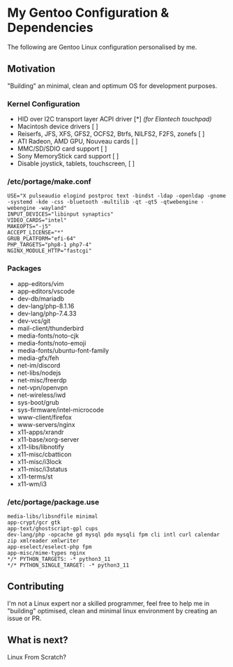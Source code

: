 # My Gentoo Configuration & Dependencies
The following are Gentoo Linux configuration personalised by me.

## Motivation
"Building" an minimal, clean and optimum OS for development purposes.

### Kernel Configuration
- HID over I2C transport layer ACPI driver [*] *(for Elantech touchpad)*
- Macintosh device drivers [ ]
- Reiserfs, JFS, XFS, GFS2, OCFS2, Btrfs, NILFS2, F2FS, zonefs [ ]
- ATI Radeon, AMD GPU, Nouveau cards [ ]
- MMC/SD/SDIO card support [ ]
- Sony MemoryStick card support [ ]
- Disable joystick, tablets, touchscreen, [ ]

### /etc/portage/make.conf
```
USE="X pulseaudio elogind postproc text -bindst -ldap -openldap -gnome -systemd -kde -css -bluetooth -multilib -qt -qt5 -qtwebengine -webengine -wayland"
INPUT_DEVICES="libinput synaptics"
VIDEO_CARDS="intel"
MAKEOPTS="-j5"
ACCEPT_LICENSE="*"
GRUB_PLATFORM="efi-64"
PHP_TARGETS="php8-1 php7-4"
NGINX_MODULE_HTTP="fastcgi"

```

### Packages
- app-editors/vim
- app-editors/vscode
- dev-db/mariadb
- dev-lang/php-8.1.16
- dev-lang/php-7.4.33
- dev-vcs/git
- mail-client/thunderbird
- media-fonts/noto-cjk
- media-fonts/noto-emoji
- media-fonts/ubuntu-font-family
- media-gfx/feh
- net-im/discord
- net-libs/nodejs
- net-misc/freerdp
- net-vpn/openvpn
- net-wireless/iwd
- sys-boot/grub
- sys-firmware/intel-microcode
- www-client/firefox
- www-servers/nginx
- x11-apps/xrandr
- x11-base/xorg-server
- x11-libs/libnotify
- x11-misc/cbatticon
- x11-misc/i3lock
- x11-misc/i3status
- x11-terms/st
- x11-wm/i3

### /etc/portage/package.use
```
media-libs/libsndfile minimal
app-crypt/gcr gtk
app-text/ghostscript-gpl cups
dev-lang/php -opcache gd mysql pdo mysqli fpm cli intl curl calendar zip xmlreader xmlwriter
app-eselect/eselect-php fpm
app-misc/mime-types nginx
*/* PYTHON_TARGETS: -* python3_11
*/* PYTHON_SINGLE_TARGET: -* python3_11
```

## Contributing
I'm not a Linux expert nor a skilled programmer, feel free to help me in "building" optimised, clean and minimal linux environment by creating an issue or PR.

## What is next?
Linux From Scratch?
